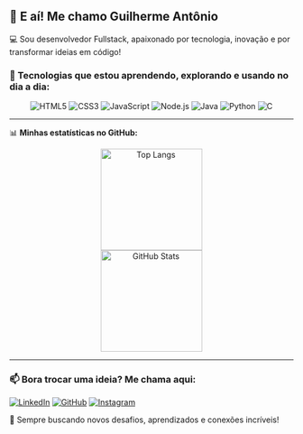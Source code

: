 ## 👋 E aí! Me chamo Guilherme Antônio 

💻 Sou desenvolvedor Fullstack, apaixonado por tecnologia, inovação e por transformar ideias em código!  

### 🚀 Tecnologias que estou aprendendo, explorando e usando no dia a dia:
<div align="center">
  <img src="https://img.shields.io/badge/HTML5-E34F26?style=for-the-badge&logo=html5&logoColor=white" alt="HTML5" />
  <img src="https://img.shields.io/badge/CSS3-1572B6?style=for-the-badge&logo=css3&logoColor=white" alt="CSS3" />
  <img src="https://img.shields.io/badge/JavaScript-F7DF1E?style=for-the-badge&logo=javascript&logoColor=black" alt="JavaScript" />
  <img src="https://img.shields.io/badge/Node.js-339933?style=for-the-badge&logo=node.js&logoColor=white" alt="Node.js" />
  <img src="https://img.shields.io/badge/Java-ED8B00?style=for-the-badge&logo=java&logoColor=white" alt="Java" />
  <img src="https://img.shields.io/badge/Python-3776AB?style=for-the-badge&logo=python&logoColor=white" alt="Python" />
  <img src="https://img.shields.io/badge/C-00599C?style=for-the-badge&logo=c&logoColor=white" alt="C" />
</div>

---

📊 **Minhas estatísticas no GitHub:**  
<div align="center">
  <img height="180em" src="https://github-readme-stats.vercel.app/api/top-langs/?username=guilherme-antonio14&layout=compact&langs_count=6&theme=radical" alt="Top Langs" />
  <br>
  <img height="180em" src="https://github-readme-stats.vercel.app/api?username=guilherme-antonio14&hide=contribs,prs&theme=radical" alt="GitHub Stats" />
</div>

---

### 📫 Bora trocar uma ideia? Me chama aqui:
[![LinkedIn](https://img.shields.io/badge/LinkedIn-0077B5?style=for-the-badge&logo=linkedin&logoColor=white)](https://www.linkedin.com/in/guilherme-antônio-santiago-ferreira-093a82354)
[![GitHub](https://img.shields.io/badge/GitHub-181717?style=for-the-badge&logo=github&logoColor=white)](https://github.com/guilherme-antonio14)
[![Instagram](https://img.shields.io/badge/Instagram-E4405F?style=for-the-badge&logo=instagram&logoColor=white)](https://www.instagram.com/zimarin_14/)

🚀 Sempre buscando novos desafios, aprendizados e conexões incríveis!
